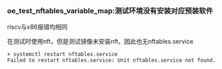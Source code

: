 ### oe_test_nftables_variable_map:测试环境没有安装对应预装软件

riscv与x86报错均相同

在测试时使用nft，但是测试镜像未安装nft，因此也无nftables.service

```
+ systemctl restart nftables.service
Failed to restart nftables.service: Unit nftables.service not found.
```


